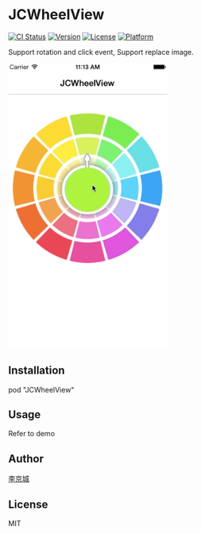 # JCWheelView

[![CI Status](http://img.shields.io/travis/lijingcheng/JCWheelView.svg?style=flat)](https://travis-ci.org/lijingcheng/JCWheelView)
[![Version](https://img.shields.io/cocoapods/v/JCWheelView.svg?style=flat)](http://cocoapods.org/pods/JCWheelView)
[![License](https://img.shields.io/cocoapods/l/JCWheelView.svg?style=flat)](http://cocoapods.org/pods/JCWheelView)
[![Platform](https://img.shields.io/cocoapods/p/JCWheelView.svg?style=flat)](http://cocoapods.org/pods/JCWheelView)

Support rotation and click event, Support replace image.

<img width="320" src="./ScreenShot.gif"> 

## Installation

pod "JCWheelView"

## Usage

Refer to demo

## Author

[李京城](http://lijingcheng.github.io)

## License

MIT
